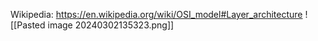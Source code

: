 Wikipedia: https://en.wikipedia.org/wiki/OSI_model#Layer_architecture
![[Pasted image 20240302135323.png]]
